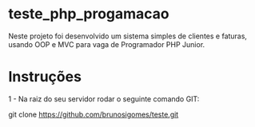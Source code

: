 # teste_php_progamacao

Neste projeto foi desenvolvido um sistema simples de clientes e faturas, usando OOP e MVC para vaga de Programador PHP Junior.

# Instruções

1 - Na raiz do seu servidor rodar o seguinte comando GIT:

git clone https://github.com/brunosigomes/teste.git
